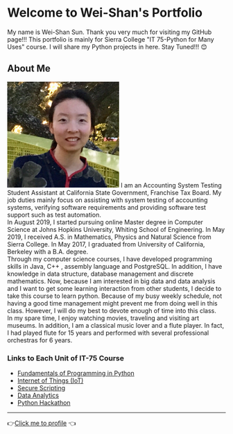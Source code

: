 # Welcome to Wei-Shan's Portfolio

My name is Wei-Shan Sun. Thank you very much for visiting my GitHub page!!! This portfolio is mainly for Sierra College "IT 75-Python for Many Uses" course. I will share my Python projects in here. Stay Tuned!!! 😊

## About Me
<img src="Picture_weishan sun.jpg" width="258" height="244">
I am an Accounting System Testing Student Assistant at California State Government, Franchise Tax Board. My job duties mainly focus on assisting with system testing of accounting systems, verifying software requirements and providing software test support such as test automation. <br>In August 2019, I started pursuing online Master degree in Computer Science at Johns Hopkins University, Whiting School of Engineering. In May 2019, I received A.S. in Mathematics, Physics and Natural Science from Sierra College. In May 2017, I graduated from University of California, Berkeley with a B.A. degree. <br>Through my computer science courses, I have developed programming skills in Java, C++ , assembly language and PostgreSQL. In addition, I have knowledge in data structure, database management and discrete mathematics. Now, because I am interested in big data and data analysis and I want to get some learning interaction from other students, I decide to take this course to learn python. Because of my busy weekly schedule, not having a good time management might prevent me from doing well in this class. However, I will do my best to devote enough of time into this class. <br>In my spare time, I enjoy watching movies, traveling and visiting art museums. In addition, I am a classical music lover and a flute player. In fact, I had played flute for 15 years and performed with several professional orchestras for 6 years.

### Links to Each Unit of IT-75 Course 
- [Fundamentals of Programming in Python](https://github.com/wei06159git/Weishan_Profolio/blob/master/Fundamentals-of-Programming-in-Python.md)
- [Internet of Things (IoT)](https://github.com/wei06159git/Weishan_Profolio/blob/master/Internet-of-Things.md)
- [Secure Scripting](https://github.com/wei06159git/Weishan_Profolio/blob/master/Secure-Scripting.md)
- [Data Analytics](https://github.com/wei06159git/Weishan_Profolio/blob/master/Data-Analytics.md)
- [Python Hackathon](https://github.com/wei06159git/Weishan_Profolio/blob/master/Python-Hackathon.md)

-----------------------------
👉[Click me to profile](https://github.com/wei06159git) 👈
